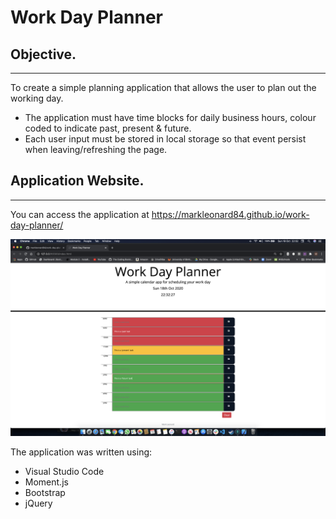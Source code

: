 # Work Day Planner

## Objective.
---
To create a simple planning application that allows the user to plan out the working day.

* The application must have time blocks for daily business hours, colour coded to indicate past, present & future.
* Each user input must be stored in local storage so that event persist when leaving/refreshing the page.

## Application Website.
---
You can access the application at https://markleonard84.github.io/work-day-planner/

![Day-Planner](Assets/work-day-planner.png)

The application was written using:
* Visual Studio Code
* Moment.js
* Bootstrap
* jQuery

